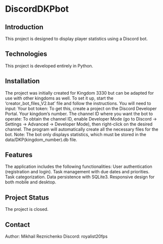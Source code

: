 # DiscordDKPbot

## Introduction

This project is designed to display player statistics using a Discord bot.

## Technologies
This project is developed entirely in Python.

## Installation
The project was initially created for Kingdom 3330 but can be adapted for use with other kingdoms as well. To set it up, start the ‘creator_bot_files_V2.bat’ file and follow the instructions. You will need to input:
Your bot token: To get this, create a project on the Discord Developer Portal.
Your kingdom’s number.
The channel ID where you want the bot to operate: To obtain the channel ID, enable Developer Mode (go to Discord → Settings → Advanced → Developer Mode), then right-click on the desired channel.
The program will automatically create all the necessary files for the bot.
Note: The bot only displays statistics, which must be stored in the data/DKP(kingdom_number).db file.

## Features
The application includes the following functionalities:
User authentication (registration and login).
Task management with due dates and priorities.
Task categorization.
Data persistence with SQLite3.
Responsive design for both mobile and desktop.

## Project Status
The project is closed.

## Contact
Author: Mikhail Reznichenko
Discord: royalist20fps
